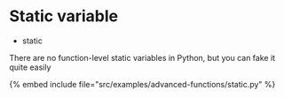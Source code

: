 # Static variable

* static

There are no function-level static variables in Python, but you can fake it quite easily

{% embed include file="src/examples/advanced-functions/static.py" %}


